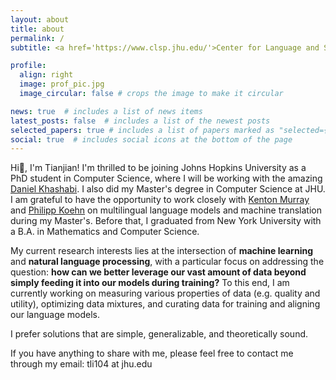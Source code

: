 ```yaml
---
layout: about
title: about
permalink: /
subtitle: <a href='https://www.clsp.jhu.edu/'>Center for Language and Speech Processing</a>,  <a href='https://www.jhu.edu/'>Johns Hopkins University</a>

profile:
  align: right
  image: prof_pic.jpg
  image_circular: false # crops the image to make it circular

news: true  # includes a list of news items
latest_posts: false  # includes a list of the newest posts
selected_papers: true # includes a list of papers marked as "selected={true}"
social: true  # includes social icons at the bottom of the page
---
```


Hi👋, I'm Tianjian! I'm thrilled to be joining Johns Hopkins University as a PhD student in Computer Science, where I will be working with the amazing [Daniel Khashabi](https://danielkhashabi.com/). I also did my Master's degree in Computer Science at JHU. I am grateful to have the opportunity to work closely with [Kenton Murray](https://kentonmurray.com/) and [Philipp Koehn](https://www.cs.jhu.edu/~phi/) on multilingual language models and machine translation during my Master's. Before that, I graduated from New York University with a B.A. in Mathematics and Computer Science.

My current research interests lies at the intersection of **machine learning** and **natural language processing**, with a particular focus on addressing the question: **how can we better leverage our vast amount of data beyond simply feeding it into our models during training?** To this end, I am currently working on measuring various properties of data (e.g. quality and utility), optimizing data mixtures, and curating data for training and aligning our language models.

I prefer solutions that are simple, generalizable, and theoretically sound.

If you have anything to share with me, please feel free to contact me through my email: tli104 at jhu.edu

